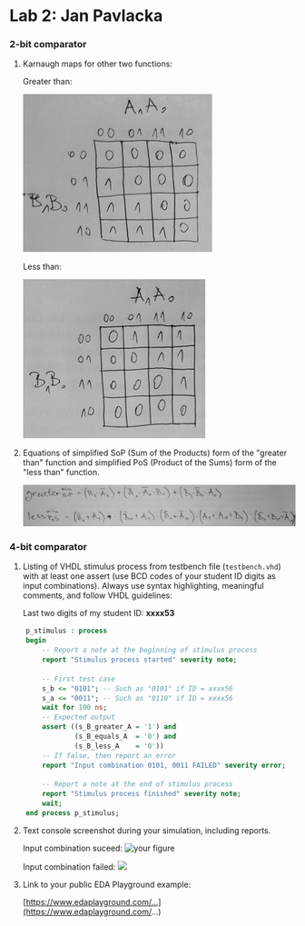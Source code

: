 
# Lab 2: Jan Pavlacka

### 2-bit comparator

1. Karnaugh maps for other two functions:

   Greater than:

   ![K-maps](images/Greater_Karnaugh_map.PNG)

   Less than:

   ![K-maps](images/Less_Karnaugh_map.PNG)

2. Equations of simplified SoP (Sum of the Products) form of the "greater than" function and simplified PoS (Product of the Sums) form of the "less than" function.

   ![Logic functions](images/Min.PNG)

### 4-bit comparator

1. Listing of VHDL stimulus process from testbench file (`testbench.vhd`) with at least one assert (use BCD codes of your student ID digits as input combinations). Always use syntax highlighting, meaningful comments, and follow VHDL guidelines:

   Last two digits of my student ID: **xxxx53**

```vhdl
    p_stimulus : process
    begin
        -- Report a note at the beginning of stimulus process
        report "Stimulus process started" severity note;

        -- First test case
        s_b <= "0101"; -- Such as "0101" if ID = xxxx56
        s_a <= "0011"; -- Such as "0110" if ID = xxxx56
        wait for 100 ns;
        -- Expected output
        assert ((s_B_greater_A = '1') and
                (s_B_equals_A  = '0') and
                (s_B_less_A    = '0'))
        -- If false, then report an error
        report "Input combination 0101, 0011 FAILED" severity error;

        -- Report a note at the end of stimulus process
        report "Stimulus process finished" severity note;
        wait;
    end process p_stimulus;
```

2. Text console screenshot during your simulation, including reports.

   Input combination suceed:
   ![your figure](EdaS.png)
   
   Input combination failed:
   ![](EdaF.png)

3. Link to your public EDA Playground example:

   [https://www.edaplayground.com/...](https://www.edaplayground.com/...)

